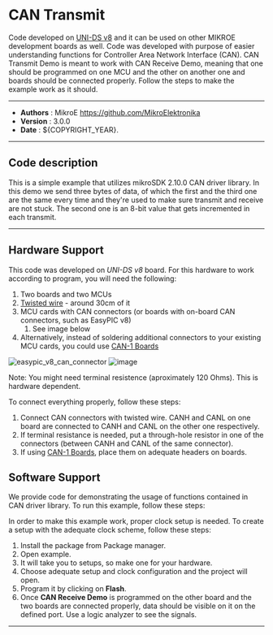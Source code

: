 # CAN Transmit

Code developed on [UNI-DS v8](https://www.mikroe.com/uni-ds-v8) and it can be used on other MIKROE development boards as well. Code was developed with purpose of easier understanding functions for Controller Area Network Interface (CAN). CAN Transmit Demo is meant to work with CAN Receive Demo, meaning that one should be programmed on one MCU and the other on another one and boards should be connected properly. Follow the steps to make the example work as it should.

---

- **Authors**     : MikroE https://github.com/MikroElektronika
- **Version**     : 3.0.0
- **Date**        : ${COPYRIGHT_YEAR}.

---

## Code description

This is a simple example that utilizes mikroSDK 2.10.0 CAN driver library.
In this demo we send three bytes of data, of which the first and the third one are
the same every time and they're used to make sure transmit and receive are not stuck.
The second one is an 8-bit value that gets incremented in each transmit.

---

## Hardware Support

This code was developed on *UNI-DS v8* board. For this hardware to work according to program, you will need the following:

1. Two boards and two MCUs
2. [Twisted wire](https://www.mikroe.com/twisted-wire-2m) - around 30cm of it
3. MCU cards with CAN connectors (or boards with on-board CAN connectors, such as EasyPIC v8)
    1. See image below
4. Alternatively, instead of soldering additional connectors to your existing MCU cards, you could use [CAN-1 Boards](https://www.mikroe.com/can-1-board)

![easypic_v8_can_connector](https://download.mikroe.com/images/mikrosdk/v2/demos/democan/demo-can-pins-mcu-card.png)
![image](https://download.mikroe.com/images/mikrosdk/v2/demos/democan/demo-can-pins-easypic-board.png)

Note: You might need terminal resistence (aproximately 120 Ohms). This is hardware dependent.

To connect everything properly, follow these steps:

1. Connect CAN connectors with twisted wire. CANH and CANL on one board are connected to CANH and CANL on the other one respectively.
2. If terminal resistance is needed, put a through-hole resistor in one of the connectors (between CANH and CANL of the same connector).
3. If using [CAN-1 Boards](https://www.mikroe.com/can-1-board), place them on adequate headers on boards.

## Software Support

We provide code for demonstrating the usage of functions contained in CAN driver library. To run this example, follow these steps:

In order to make this example work, proper clock setup is needed. To create a setup with the adequate clock scheme, follow these steps:

1. Install the package from Package manager.
2. Open example.
3. It will take you to setups, so make one for your hardware.
4. Choose adequate setup and clock configuration and the project will open.
5. Program it by clicking on **Flash**.
6. Once **CAN Receive Demo** is programmed on the other board and the two boards are connected properly, data should be visible on it on the defined port. Use a logic analyzer to see the signals.

---
